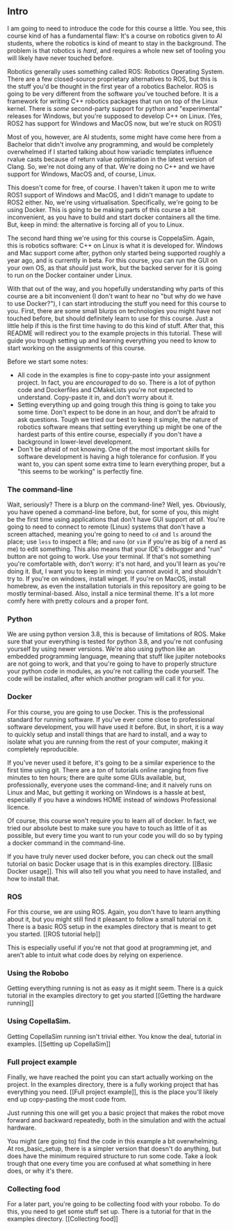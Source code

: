 ## Intro
I am going to need to introduce the code for this course a little. You see, this course kind of has a fundamental flaw: It's a course on robotics given to AI students, where the robotics is kind of meant to stay in the background. The problem is that robotics is *hard*, and requires a whole new set of tooling you will likely have never touched before.

Robotics generally uses something called ROS: Robotics Operating System. There are a few closed-source proprietary alternatives to ROS, but this is the stuff you'd be thought in the first year of a robotics Bachelor. ROS is going to be very different from the software you've touched before. It is a framework for writing C++ robotics packages that run on top of the Linux kernel. There is *some* second-party support for python and "experimental" releases for Windows, but you're supposed to develop C++ on Linux. (Yes, ROS2 has support for Windows and MacOS now, but we're stuck on ROS1)

Most of you, however, are AI students, some might have come here from a Bachelor that didn't involve any programming, and would be completely overwhelmed if I started talking about how variadic templates influence rvalue casts because of return value optimisation in the latest version of Clang. So, we're not doing any of that. We're doing no C++ and we have support for Windows, MacOS and, of course, Linux.

This doesn't come for free, of course. I haven't taken it upon me to write ROS1 support of Windows and MacOS, and I didn't manage to update to ROS2 either. No, we're using virtualisation. Specifically, we're going to be using Docker. This is going to be making parts of this course a bit inconvenient, as you have to build and start docker containers all the time. But, keep in mind: the alternative is forcing all of you to Linux.

The second hard thing we're using for this course is CoppelaSim. Again, this is robotics software: C++ on Linux is what it is developed for. Windows and Mac support come after, python only started being supported roughly a year ago, and is currently in beta. For this course, you can run the GUI on your own OS, as that *should* just work, but the backed server for it is going to run on the Docker container under Linux.

With that out of the way, and you hopefully understanding why parts of this course are a bit inconvenient (I don't want to hear no "but why do we have to use Docker?"), I can start introducing the stuff you need for this course to you. First, there are some small blurps on technologies you might have not touched before, but should definitely learn to use for this course. Just a little help if this is the first time having to do this kind of stuff. After that, this README will redirect you to the example projects in this tutorial. These will guide you trough setting up and learning everything you need to know to start working on the assignments of this course.

Before we start some notes:
* All code in the examples is fine to copy-paste into your assignment project. In fact, you are *encouraged* to do so. There is a lot of python code and Dockerfiles and CMakeLists you're not expected to understand. Copy-paste it in, and don't worry about it.
* Setting everything up and going trough this thing is going to take you some time. Don't expect to be done in an hour, and don't be afraid to ask questions. Tough we tried our best to keep it simple, the nature of robotics software means that setting everything up might be one of the hardest parts of this entire course, especially if you don't have a background in lower-level development.
* Don't be afraid of not knowing. One of the most important skills for software development is having a high tolerance for confusion. If you want to, you can spent some extra time to learn everything proper, but a "this seems to be working" is perfectly fine.

### The command-line
Wait, seriously? There is a blurp on the command-line? Well, yes. Obviously, you have opened a command-line before, but, for some of you, this might be the first time using applications that don't have GUI support *at all*. You're going to need to connect to remote (Linux) systems that don't have a screen attached, meaning you're going to need to `cd` and `ls` around the place; use `less` to inspect a file; and `nano` (or `vim` if you're as big of a nerd as me) to edit something. This also means that your IDE's debugger and "run" button are not going to work. Use your terminal. If that's not something you're comfortable with, don't worry: it's not hard, and you'll learn as you're doing it. But, I want you to keep in mind: you cannot avoid it, and shouldn't try to. If you're on windows, install winget. If you're on MacOS, install homebrew, as even the installation tutorials in this repository are going to be mostly terminal-based. Also, install a nice terminal theme. It's a lot more comfy here with pretty colours and a proper font.

### Python
We are using python version 3.8, this is because of limitations of ROS. Make sure that your everything is tested for python 3.8, and you're not confusing yourself by using newer versions. We're also using python like an embedded programming language, meaning that stuff like jupiter notebooks are not going to work, and that you're going to have to properly structure your python code in modules, as you're not calling the code yourself. The code will be installed, after which another program will call it for you. 

### Docker
For this course, you are going to use Docker. This is the professional standard for running software. If you've ever come close to professional software development, you will have used it before. But, in short, it is a way to quickly setup and install things that are hard to install, and a way to isolate what you are running from the rest of your computer, making it completely reproducible.

If you've never used it before, it's going to be a similar experience to the first time using git. There are a *ton* of tutorials online ranging from five minutes to ten hours; there are quite some GUIs available, but, professionally, everyone uses the command-line; and it naively runs on Linux and Mac, but getting it working on Windows is a hassle at best, especially if you have a windows HOME instead of windows Professional licence.

Of course, this course won't require you to learn all of docker. In fact, we tried our absolute best to make sure you have to touch as little of it as possible, but every time you want to run your code you will do so by typing a docker command in the command-line.

If you have truly never used docker before, you can check out the small tutorial on basic Docker usage that is in this examples directory. [[Basic Docker usage]]. This will also tell you what you need to have installed, and how to install that.

### ROS
For this course, we are using ROS. Again, you don't have to learn anything about it, but you might still find it pleasant to follow a small tutorial on it.  There is a basic ROS setup in the examples directory that is meant to get you started. [[ROS tutorial help]]

This is especially useful if you're not that good at programming jet, and aren't able to intuit what code does by relying on experience.

### Using the Robobo
Getting everything running is not as easy as it might seem. There is a quick tutorial in the examples directory to get you started [[Getting the hardware running]]

### Using CopellaSim.
Getting CopellaSim running isn't trivial either. You know the deal, tutorial in examples. [[Setting up CopellaSim]]

### Full project example
Finally, we have reached the point you can start actually working on the project. In the examples directory, there is a fully working project that has everything you need. [[Full project example]], this is the place you'll likely end up copy-pasting the most code from.

Just running this one will get you a basic project that makes the robot move forward and backward repeatedly, both in the simulation and with the actual hardware.

You might (are going to) find the code in this example a bit overwhelming. At ros_basic_setup, there is a simpler version that doesn't do anything, but does have the minimum required structure to run some code. Take a look trough that one every time you are confused at what something in here does, or why it's there.

### Collecting food
For a later part, you're going to be collecting food with your robobo. To do this, you need to get some stuff set up. There is a tutorial for that in the examples directory. [[Collecting food]]

